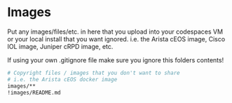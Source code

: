 # Images

Put any images/files/etc. in here that you upload into your codespaces VM or your local install that you want ignored. i.e. the Arista cEOS image, Cisco IOL image, Juniper cRPD image, etc.

If using your own .gitignore file make sure you ignore this folders contents!

```bash
# Copyright files / images that you don't want to share
# i.e. the Arista cEOS docker image
images/**
!images/README.md
```